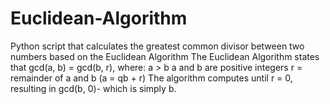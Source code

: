 ﻿# Euclidean-Algorithm
Python script that calculates the greatest common divisor between two numbers based on the Euclidean Algorithm
The Euclidean Algorithm states that gcd(a, b) = gcd(b, r), where:
 a > b
 a and b are positive integers
 r = remainder of a and b (a = qb + r)
The algorithm computes until r = 0, resulting in gcd(b, 0)- which is simply b. 
 

 
